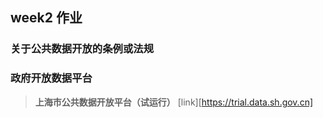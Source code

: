 ## week2 作业

### 关于公共数据开放的条例或法规

### 政府开放数据平台
> __上海市公共数据开放平台（试运行）__ [link][https://trial.data.sh.gov.cn]
